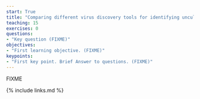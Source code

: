 ```yaml
---
start: True
title: "Comparing different virus discovery tools for identifying uncultivated virus genomes"
teaching: 15
exercises: 0
questions:
- "Key question (FIXME)"
objectives:
- "First learning objective. (FIXME)"
keypoints:
- "First key point. Brief Answer to questions. (FIXME)"
---
```

FIXME

{% include links.md %}
